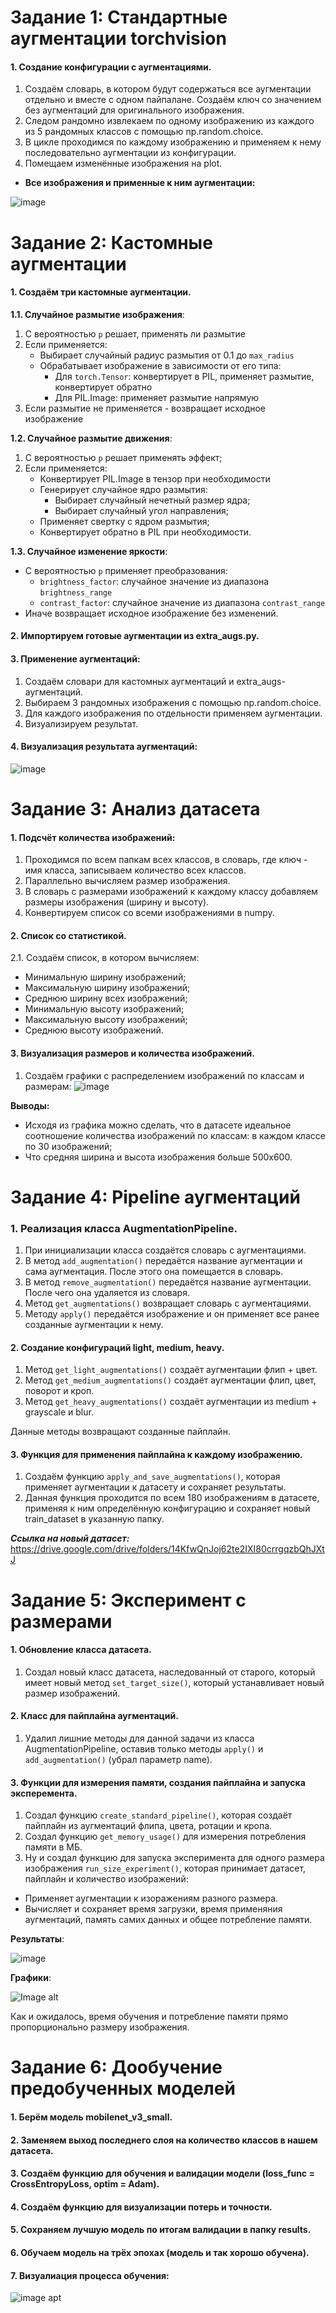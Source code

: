# Задание 1: Стандартные аугментации torchvision
#### 1. Создание конфигурации с аугментациями.

1. Создаём словарь, в котором будут содержаться все аугментации отдельно и вместе с одном пайпалане. Создаём ключ со значением без аугментаций для оригинального изображения.
2. Следом рандомно извлекаем по одному изображению из каждого из 5 рандомных классов с помощью np.random.choice.
3. В цикле проходимся по каждому изображению и применяем к нему последовательно аугментации из конфигурации.
4. Помещаем изменённые изображения на plot.

- **Все изображения и применные к ним аугментации:**

![image](https://github.com/ryabov3/Fundamentals_of_DL_AI/blob/main/%D0%94%D0%BE%D0%BC%D0%B0%D1%88%D0%BD%D1%8F%D1%8F%20%D1%80%D0%B0%D0%B1%D0%BE%D1%82%D0%B0%205/results/augmentations_visualization.jpg)

# Задание 2: Кастомные аугментации
#### 1. Создаём три кастомные аугментации. 

**1.1. Случайное размытие изображения**:
  1. С вероятностью `p` решает, применять ли размытие
  2. Если применяется:
     - Выбирает случайный радиус размытия от 0.1 до `max_radius`
     - Обрабатывает изображение в зависимости от его типа:
        - Для `torch.Tensor`: конвертирует в PIL, применяет размытие, конвертирует обратно
        - Для PIL.Image: применяет размытие напрямую
  3. Если размытие не применяется - возвращает исходное изображение

**1.2. Случайное размытие движения**:
1. С вероятностью `p` решает применять эффект;
2. Если применяется:
    - Конвертирует PIL.Image в тензор при необходимости
    - Генерирует случайное ядро размытия:
       - Выбирает случайный нечетный размер ядра;
       - Выбирает случайный угол направления;
    - Применяет свертку с ядром размытия;
    - Конвертирует обратно в PIL при необходимости.
  
**1.3. Случайное изменение яркости**:
   - С вероятностью `p` применяет преобразования:
     - `brightness_factor`: случайное значение из диапазона `brightness_range`
     - `contrast_factor`: случайное значение из диапазона `contrast_range`
   - Иначе возвращает исходное изображение без изменений.     

#### 2. Импортируем готовые аугментации из extra_augs.py.
#### 3. Применение аугментаций:
1. Создаём словари для кастомных аугментаций и extra_augs-аугментаций.
2. Выбираем 3 рандомных изображения с помощью np.random.choice.
3. Для каждого изображения по отдельности применяем аугментации.
4. Визуализируем результат.

#### 4. Визуализация результата аугментаций:
![image](https://github.com/ryabov3/Fundamentals_of_DL_AI/blob/main/%D0%94%D0%BE%D0%BC%D0%B0%D1%88%D0%BD%D1%8F%D1%8F%20%D1%80%D0%B0%D0%B1%D0%BE%D1%82%D0%B0%205/results/custom_vs_extra_augmentations.jpg)

# Задание 3: Анализ датасета
#### 1. Подсчёт количества изображений:
1. Проходимся по всем папкам всех классов, в словарь, где ключ - имя класса, записываем количество всех классов.
2. Параллельно вычисляем размер изображения.
3. В словарь с размерами изображений к каждому классу добавляем размеры изображения (ширину и высоту).
4. Конвертируем список со всеми изображениями в numpy.

#### 2. Список со статистикой.
2.1. Создаём список, в котором вычисляем:
  - Минимальную ширину изображений;
  - Максимальную ширину изображений;
  - Среднюю ширину всех изображений;
  - Минимальную высоту изображений;
  - Максимальную высоту изображений;
  - Среднюю высоту изображений.

#### 3. Визуализация размеров и количества изображений.
1. Создаём графики с распределением изображений по классам и размерам:
![image](https://github.com/ryabov3/Fundamentals_of_DL_AI/blob/main/%D0%94%D0%BE%D0%BC%D0%B0%D1%88%D0%BD%D1%8F%D1%8F%20%D1%80%D0%B0%D0%B1%D0%BE%D1%82%D0%B0%205/results/dataset_analysis.jpg)

**Выводы:**
* Исходя из графика можно сделать, что в датасете идеальное соотношение количества изображений по классам: в каждом классе по 30 изображений;
* Что средняя ширина и высота изображения больше 500x600.

# Задание 4: Pipeline аугментаций
### 1. Реализация класса AugmentationPipeline.
1. При инициализации класса создаётся словарь с аугментациями.
2. В метод `add_augmentation()` передаётся название аугментации и сама аугментация. После этого она помещается в словарь.
3. В метод `remove_augmentation()` передаётся название аугментации. После чего она удаляется из словаря.
4. Метод `get_augmentations()` возвращает словарь с аугментациями.
5. Методу `apply()` передаётся изображение и он применяет все ранее созданные аугментации к нему.

#### 2. Создание конфигураций light, medium, heavy.
1. Метод `get_light_augmentations()` создаёт аугментации флип + цвет.
2. Метод `get_medium_augmentations()` создаёт аугментации флип, цвет, поворот и кроп.
3. Метод `get_heavy_augmentations()` создаёт аугментации из medium + grayscale и blur.

Данные методы возвращают созданные пайплайн.

#### 3. Функция для применения пайплайна к каждому изображению.
1. Создаём функцию `apply_and_save_augmentations()`, которая применяет аугментации к датасету и сохраняет результаты.
2. Данная функция проходится по всем 180 изображениям в датасете, применяя к ним определённую конфигурацию и сохраняет новый train_dataset в указанную папку.

***Ссылка на новый датасет:*** https://drive.google.com/drive/folders/14KfwQnJoj62te2IXI80crrgqzbQhJXtJ

# Задание 5: Эксперимент с размерами
#### 1. Обновление класса датасета.
1. Создал новый класс датасета, наследованный от старого, который имеет новый метод `set_target_size()`, который устанавливает новый размер изображений.

#### 2. Класс для пайплайна аугментаций.
1. Удалил лишние методы для данной задачи из класса AugmentationPipeline, оставив только методы `apply()` и `add_augmentation()` (убрал параметр name).

#### 3. Функции для измерения памяти, создания пайплайна и запуска эксперемента.
1. Создал функцию `create_standard_pipeline()`, которая создаёт пайплайн из аугментаций флипа, цвета, ротации и кропа.
2. Создал функцию `get_memory_usage()` для измерения потребления памяти в МБ.
3. Ну и создал функцию для запуска эксперимента для одного размера изображения `run_size_experiment()`, которая принимает датасет, пайплайн и количество изображений:
  - Применяет аугментации к изоражениям разного размера.
  - Вычисляет и сохраняет время загрузки, время применяния аугментаций, память самих данных и общее потребление памяти.

**Результаты**:

![image](https://github.com/user-attachments/assets/d3a1df3c-83c6-46f7-933a-3bfbf67335d0)

**Графики**:

![Image alt](https://github.com/ryabov3/Fundamentals_of_DL_AI/blob/main/%D0%94%D0%BE%D0%BC%D0%B0%D1%88%D0%BD%D1%8F%D1%8F%20%D1%80%D0%B0%D0%B1%D0%BE%D1%82%D0%B0%205/results/size_experiment_results_custom_task5.png)

Как и ожидалось, время обучения и потребление памяти прямо пропорционально размеру изображения.

# Задание 6: Дообучение предобученных моделей
#### 1. Берём модель mobilenet_v3_small.
#### 2. Заменяем выход последнего слоя на количество классов в нашем датасета.
#### 3. Создаём функцию для обучения и валидации модели (loss_func = CrossEntropyLoss, optim = Adam).
#### 4. Создаём функцию для визуализации потерь и точности.
#### 5. Сохраняем лучшую модель по итогам валидации в папку results.
#### 6. Обучаем модель на трёх эпохах (модель и так хорошо обучена).
#### 7. Визуалиация процесса обучения:

![image apt](https://github.com/ryabov3/Fundamentals_of_DL_AI/blob/main/%D0%94%D0%BE%D0%BC%D0%B0%D1%88%D0%BD%D1%8F%D1%8F%20%D1%80%D0%B0%D0%B1%D0%BE%D1%82%D0%B0%205/results/training_history_task6.png)
